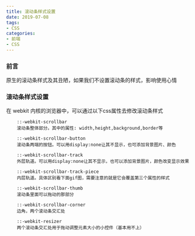 ```yaml
---
title: 滚动条样式设置
date: 2019-07-08
tags:
- CSS
categories:
- 前端
- CSS
---
```

### 前言
原生的滚动条样式及其丑陋，如果我们不设置滚动条的样式，影响使用心情

### 滚动条样式设置
在 webkit 内核的浏览器中，可以通过以下css属性去修改滚动条样式
```
    ::-webkit-scrollbar 
    滚动条整体部分。其中的属性: width,height,background,border等
    
    ::-webkit-scrollbar-button 
    滚动条两端的按钮。可以用display:none让其不显示，也可添加背景图片、颜色
    
    ::-webkit-scrollbar-track 
    外层轨道。可以用display:none让其不显示，也可以添加背景图片，颜色改变显示效果
    
    ::-webkit-scrollbar-track-piece 
    内层轨道。具体区别看下面gif图，需要注意的就是它会覆盖第三个属性的样式
    
    ::-webkit-scrollbar-thumb 
    滚动条里面可以拖动的那部分
    
    ::-webkit-scrollbar-corner 
    边角，两个滚动条交汇处
    
    ::-webkit-resizer 
    两个滚动条交汇处用于拖动调整元素大小的小控件（基本用不上）
```
